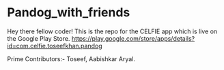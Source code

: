 # Pandog_with_friends

Hey there fellow coder!
This is the repo for the CELFIE app which is live on the Google Play Store.
https://play.google.com/store/apps/details?id=com.celfie.toseefkhan.pandog

Prime Contributors:-
Toseef, Aabishkar Aryal.
